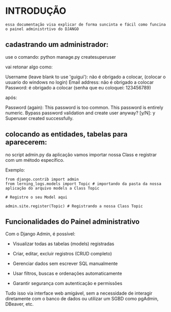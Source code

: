 # INTRODUÇÃO

    essa documentação visa explicar de forma suncinta e fácil como funcina o painel administrtivo do DJANGO

## cadastrando um administrador:

use o comando: python manage.py createsuperuser

vai retonar algo como:

  Username (leave blank to use 'guigui'): não é obrigado a colocar, (colocar o usuario do windows no login)
  Email address: não é obrigado a colocar
  Password: é obrigado a colocar (senha que eu coloquei: 123456789)

após: 

  Password (again): 
  This password is too common.
  This password is entirely numeric.
  Bypass password validation and create user anyway? [y/N]: y
  Superuser created successfully.

## colocando as entidades, tabelas para aparecerem:

no script admin.py da aplicação vamos importar nossa Class e registrar com um método específico.

Exemplo:

    from django.contrib import admin
    from lerning_logs.models import Topic # importando da pasta da nossa aplicação do arquivo models a Class Topic

    # Registre o seu Model aqui

    admin.site.register(Topic) # Registrando a nossa Class Topic


## Funcionalidades do Painel administrativo

Com o Django Admin, é possível:

- Visualizar todas as tabelas (models) registradas

- Criar, editar, excluir registros (CRUD completo)

- Gerenciar dados sem escrever SQL manualmente

- Usar filtros, buscas e ordenações automaticamente

- Garantir segurança com autenticação e permissões

Tudo isso via interface web amigável, sem a necessidade de interagir diretamente com o banco de dados ou utilizar um SGBD como pgAdmin, DBeaver, etc.